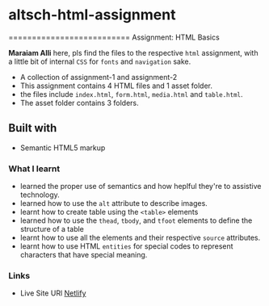 # altsch-html-assignment

==========================
Assignment: HTML Basics

**Maraiam Alli** here, pls find the files to the respective `html` assignment, with a little bit of internal `CSS` for `fonts` and `navigation` sake.

- A collection of assignment-1 and assignment-2
- This assignment contains 4 HTML files and 1 asset folder.
- the files include `index.html`, `form.html`, `media.html` and `table.html`.
- The asset folder contains 3 folders.

## Built with

- Semantic HTML5 markup

### What I learnt

- learned the proper use of semantics and how heplful they're to assistive technology.
- learned how to use the `alt` attribute to describe images.
- learnt how to create table using the `<table>` elements
- learned how to use the `thead`, `tbody`, and `tfoot` elements to define the structure of a table
- learnt how to use all the elements and their respective `source` attributes.
- learnt how to use HTML `entities` for special codes to represent characters that have special meaning.

### Links

- Live Site URl [Netlify](https://altsch-ass2.netlify.app/)
